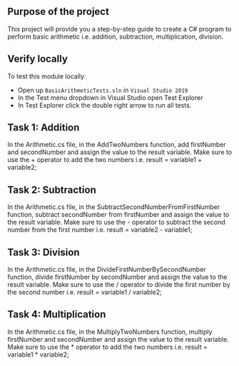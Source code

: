 ## Purpose of the project
This project will provide you a step-by-step guide to create a C# program to perform basic arithmetic i.e. addition, subtraction, multiplication, division.

## Verify locally
To test this module locally:
* Open up `BasicArithmeticTests.sln` in `Visual Studio 2019`
* In the Test menu dropdown in Visual Studio open Test Explorer
* In Test Explorer click the double right arrow to run all tests.

## Task 1: Addition
In the Arithmetic.cs file, in the AddTwoNumbers function, add firstNumber and secondNumber and assign the value to the result variable.
Make sure to use the + operator to add the two numbers i.e. result = variable1 + variable2;

## Task 2: Subtraction
In the Arithmetic.cs file, in the SubtractSecondNumberFromFirstNumber function, subtract secondNumber from firstNumber and assign the value to the result variable.
Make sure to use the - operator to subtract the second number from the first number i.e. result = variable2 - variable1;

## Task 3: Division
In the Arithmetic.cs file, in the DivideFirstNumberBySecondNumber function, divide firstNumber by secondNumber and assign the value to the result variable.
Make sure to use the / operator to divide the first number by the second number i.e. result = variable1 / variable2;

## Task 4: Multiplication
In the Arithmetic.cs file, in the MultiplyTwoNumbers function, multiply firstNumber and secondNumber and assign the value to the result variable.
Make sure to use the * operator to add the two numbers i.e. result = variable1 * variable2;

